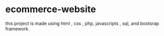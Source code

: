 # ecommerce-website
this project is made using html , css , php, javascripts , sql, and bootsrap framework.

